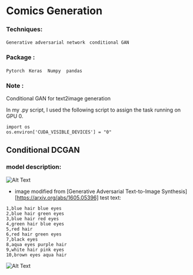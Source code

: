 # Comics Generation
### Techniques:
`Generative adversarial network` &nbsp; `conditional GAN` &nbsp;
### Package : 
`Pytorch` &nbsp; `Keras` &nbsp;` Numpy`  &nbsp;` pandas` &nbsp;

### Note :
Conditional GAN for text2image generation

In my .py script, I used the following script to assign the task running on GPU 0.<br>

```
import os
os.environ['CUDA_VISIBLE_DEVICES'] = "0"
```

## Conditional DCGAN
### model description:
![Alt Text](https://github.com/thtang/ADLxMLDS2017/blob/master/hw4/ADL_hw4.png)
* image modified from [Generative Adversarial Text-to-Image Synthesis][https://arxiv.org/abs/1605.05396]
test text:
```
1,blue hair blue eyes
2,blue hair green eyes
3,blue hair red eyes
4,green hair blue eyes
5,red hair
6,red hair green eyes
7,black eyes
8,aqua eyes purple hair
9,white hair pink eyes
10,brown eyes aqua hair
```
![Alt Text](https://github.com/thtang/ADLxMLDS2017/blob/master/hw4/anime_cDCGAN_generation_animation_.gif)
